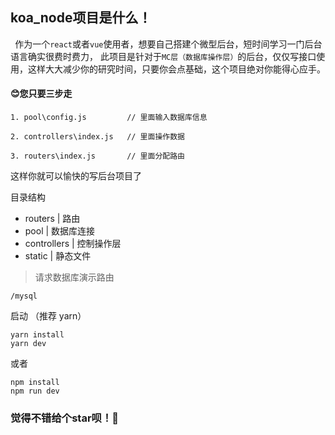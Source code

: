 ## koa_node项目是什么！
`
`
作为一个`react`或者`vue`使用者，想要自己搭建个微型后台，短时间学习一门后台语言确实很费时费力，
此项目是针对于`MC层（数据库操作层）`的后台，仅仅写接口使用，这样大大减少你的研究时间，只要你会点基础，这个项目绝对你能得心应手。
#### :blush:您只要三步走

```
1. pool\config.js         // 里面输入数据库信息

2. controllers\index.js   // 里面操作数据

3. routers\index.js       // 里面分配路由
```

这样你就可以愉快的写后台项目了

目录结构
- routers |  路由 
- pool |     数据库连接
- controllers | 控制操作层
- static | 静态文件

> 请求数据库演示路由
```
/mysql
```
 
 启动 （推荐 yarn）

```
yarn install
yarn dev
```
或者

```
npm install 
npm run dev
```

### 觉得不错给个star呗！:see_no_evil:

